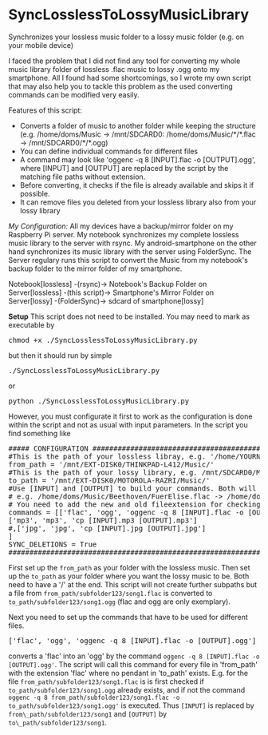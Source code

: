 # SyncLosslessToLossyMusicLibrary
Synchronizes your lossless music folder to a lossy music folder (e.g. on your mobile device)

I faced the problem that I did not find any tool for converting my whole music library folder of lossless .flac music to lossy .ogg onto my smartphone. All I found had some shortcomings, so I wrote my own script that may also help you to tackle this problem as the used converting commands can be modified very easily.

Features of this script:
* Converts a folder of music to another folder while keeping the structure (e.g. /home/doms/Music -> /mnt/SDCARD0: /home/doms/Music/\*/\*.flac -> /mnt/SDCARD0/\*/\*.ogg) 
* You can define individual commands for different files
* A command may look like 'oggenc -q 8 [INPUT].flac -o [OUTPUT].ogg', where [INPUT] and [OUTPUT] are replaced by the script by the matching file paths without extension.
* Before converting, it checks if the file is already available and skips it if possible.
* It can remove files you deleted from your lossless library also from your lossy library

*My Configuration:*
All my devices have a backup/mirror folder on my Raspberry Pi server. My notebook synchronizes my complete lossless music library to the server with rsync. My android-smartphone on the other hand synchronizes its music library with the server using FolderSync. The Server regulary runs this script to convert the Music from my notebook's backup folder to the mirror folder of my smartphone.

Notebook[lossless] -(rsync)-> Notebook's Backup Folder on Server[lossless] -(this script)-> Smartphone's Mirror Folder on Server[lossy] -(FolderSync)-> sdcard of smartphone[lossy]

__Setup__
This script does not need to be installed. You may need to mark as executable by
<pre>chmod +x ./SyncLosslessToLossyMusicLibrary.py</pre> but then it should run by simple <pre>./SyncLosslessToLossyMusicLibrary.py</pre>
or
<pre>python ./SyncLosslessToLossyMusicLibrary.py</pre>

However, you must configurate it first to work as the configuration is done within the script and not as usual with input parameters.
In the script you find something like
<pre>
##### CONFIGURATION ###########################################################################################
#This is the path of your lossless libray, e.g. '/home/YOURNAME/Music/'
from_path = '/mnt/EXT-DISK0/THINKPAD-L412/Music/'
#This is the path of your lossy library, e.g. /mnt/SDCARD0/Music/'
to_path = '/mnt/EXT-DISK0/MOTOROLA-RAZRI/Music/'
#Use [INPUT] and [OUTPUT] to build your commands. Both will be replaced by the full path but without the file extension,
# e.g. /home/doms/Music/Beethoven/FuerElise.flac -> /home/doms/Music/Beethoven/FuerElise
# You need to add the new and old fileextension for checking if the file is already converted and to remove old files
commands = [['flac', 'ogg', 'oggenc -q 8 [INPUT].flac -o [OUTPUT].ogg'],
['mp3', 'mp3', 'cp [INPUT].mp3 [OUTPUT].mp3']
#,['jpg', 'jpg', 'cp [INPUT].jpg [OUTPUT].jpg']
]
SYNC_DELETIONS = True
###############################################################################################################
</pre>
First set up the `from_path` as your folder with the lossless music.
Then set up the `to_path` as your folder where you want the lossy music to be.
Both need to have a '/' at the end. This script will not create further subpaths but a file from `from_path/subfolder123/song1.flac` is converted to `to_path/subfolder123/song1.ogg` (flac and ogg are only exemplary).

Next you need to set up the commands that have to be used for different files. 
<pre>['flac', 'ogg', 'oggenc -q 8 [INPUT].flac -o [OUTPUT].ogg']</pre>
converts a 'flac' into an 'ogg' by the command `oggenc -q 8 [INPUT].flac -o [OUTPUT].ogg'`.
The script will call this command for every file in 'from\_path' with the extension 'flac' where no pendant in 'to\_path' exists.
E.g. for the file `from_path/subfolder123/song1.flac` is is first checked if `to_path/subfolder123/song1.ogg` already exists, and if not the command `oggenc -q 8 from_path/subfolder123/song1.flac -o to_path/subfolder123/song1.ogg'` is executed.
Thus `[INPUT]` is replaced by `from\_path/subfolder123/song1` and `[OUTPUT]` by `to\_path/subfolder123/song1`.
